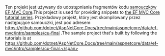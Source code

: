 <span data-ttu-id="6fd8c-101">Ten projekt jest używany do udostępniania fragmentów kodu [samouczków EF MVC Core](https://docs.microsoft.com/aspnet/core/data/ef-mvc/intro).</span><span class="sxs-lookup"><span data-stu-id="6fd8c-101">This project is used for providing snippets to [the EF MVC Core tutorial series](https://docs.microsoft.com/aspnet/core/data/ef-mvc/intro).</span></span> <span data-ttu-id="6fd8c-102">Przykładowy projekt, który jest skompilowany przez następujące samouczki, jest pod adresem https://github.com/dotnet/AspNetCore.Docs/tree/main/aspnetcore/data/ef-mvc/intro/samples/cu-final .</span><span class="sxs-lookup"><span data-stu-id="6fd8c-102">The sample project that's built by following the tutorials is at https://github.com/dotnet/AspNetCore.Docs/tree/main/aspnetcore/data/ef-mvc/intro/samples/cu-final.</span></span>
